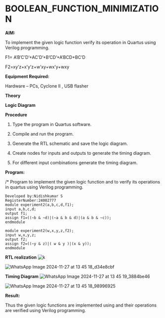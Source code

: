 # BOOLEAN_FUNCTION_MINIMIZATION

**AIM:**

To implement the given logic function verify its operation in Quartus using Verilog programming.

F1= A’B’C’D’+AC’D’+B’CD’+A’BCD+BC’D 

F2=xy’z+x’y’z+w’xy+wx’y+wxy

**Equipment Required:**

Hardware – PCs, Cyclone II , USB flasher



**Theory**

**Logic Diagram**

**Procedure**

1.	Type the program in Quartus software.

2.	Compile and run the program.

3.	Generate the RTL schematic and save the logic diagram.

4.	Create nodes for inputs and outputs to generate the timing diagram.

5.	For different input combinations generate the timing diagram.


**Program:**

/* Program to implement the given logic function and to verify its operations in quartus using Verilog programming. 
```
Developed by:Nidishkumar S
RegisterNumber:24002777
module experiment2(a,b,c,d,f1);
input a,b,c,d;
output f1;
assign f1=((~b & ~d)|(~a & b & d)|(a & b & ~c));
endmodule

module experiment2(w,x,y,z,f2);
input w,x,y,z;
output f2;
assign f2=((~y & z)|( w & y )|(x & y));
endmodule
```

**RTL realization**
![k](https://github.com/user-attachments/assets/e0e5ddc4-e4b1-44a0-bd28-f5cefe899652)

![WhatsApp Image 2024-11-27 at 13 45 18_d34e8cbf](https://github.com/user-attachments/assets/136713b6-2e6e-4114-9cda-10771a3d5a2f)





**Timing Diagram**
![WhatsApp Image 2024-11-27 at 13 45 19_3884be46](https://github.com/user-attachments/assets/1c789023-79db-458f-9120-e1d6288cb20f)

![WhatsApp Image 2024-11-27 at 13 45 18_98996925](https://github.com/user-attachments/assets/9865c7ac-a67c-42e3-bf28-370a6e10d88d)

**Result:**

Thus the given logic functions are implemented using and their operations are verified using Verilog programming.

